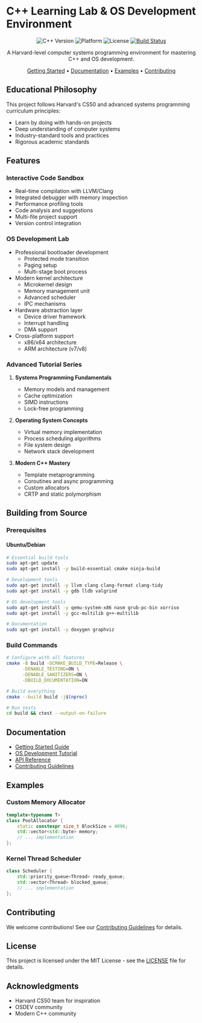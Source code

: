 # C++ Learning Lab & OS Development Environment

<div align="center">

![C++ Version](https://img.shields.io/badge/C++-17%2F20-00599C?style=for-the-badge&logo=cplusplus&logoColor=white)
![Platform](https://img.shields.io/badge/Platform-x86%20%7C%20ARM-blue?style=for-the-badge)
![License](https://img.shields.io/badge/License-MIT-green?style=for-the-badge)
[![Build Status](https://img.shields.io/github/workflow/status/ghost/cpp-learning-lab/CI?style=for-the-badge)](https://github.com/ghost/cpp-learning-lab/actions)

A Harvard-level computer systems programming environment for mastering C++ and OS development.

[Getting Started](#getting-started) •
[Documentation](#documentation) •
[Examples](#examples) •
[Contributing](#contributing)

</div>

## Educational Philosophy

This project follows Harvard's CS50 and advanced systems programming curriculum principles:
- Learn by doing with hands-on projects
- Deep understanding of computer systems
- Industry-standard tools and practices
- Rigorous academic standards

## Features

### Interactive Code Sandbox
- Real-time compilation with LLVM/Clang
- Integrated debugger with memory inspection
- Performance profiling tools
- Code analysis and suggestions
- Multi-file project support
- Version control integration

### OS Development Lab
- Professional bootloader development
  - Protected mode transition
  - Paging setup
  - Multi-stage boot process
- Modern kernel architecture
  - Microkernel design
  - Memory management unit
  - Advanced scheduler
  - IPC mechanisms
- Hardware abstraction layer
  - Device driver framework
  - Interrupt handling
  - DMA support
- Cross-platform support
  - x86/x64 architecture
  - ARM architecture (v7/v8)

### Advanced Tutorial Series
1. **Systems Programming Fundamentals**
   - Memory models and management
   - Cache optimization
   - SIMD instructions
   - Lock-free programming

2. **Operating System Concepts**
   - Virtual memory implementation
   - Process scheduling algorithms
   - File system design
   - Network stack development

3. **Modern C++ Mastery**
   - Template metaprogramming
   - Coroutines and async programming
   - Custom allocators
   - CRTP and static polymorphism

## Building from Source

### Prerequisites

#### Ubuntu/Debian
```bash
# Essential build tools
sudo apt-get update
sudo apt-get install -y build-essential cmake ninja-build

# Development tools
sudo apt-get install -y llvm clang clang-format clang-tidy
sudo apt-get install -y gdb lldb valgrind

# OS development tools
sudo apt-get install -y qemu-system-x86 nasm grub-pc-bin xorriso
sudo apt-get install -y gcc-multilib g++-multilib

# Documentation
sudo apt-get install -y doxygen graphviz
```

### Build Commands
```bash
# Configure with all features
cmake -B build -DCMAKE_BUILD_TYPE=Release \
      -DENABLE_TESTING=ON \
      -DENABLE_SANITIZERS=ON \
      -DBUILD_DOCUMENTATION=ON

# Build everything
cmake --build build -j$(nproc)

# Run tests
cd build && ctest --output-on-failure
```

## Documentation

- [Getting Started Guide](docs/getting_started.md)
- [OS Development Tutorial](docs/os_dev/README.md)
- [API Reference](https://ghost.github.io/cpp-learning-lab/)
- [Contributing Guidelines](CONTRIBUTING.md)

## Examples

### Custom Memory Allocator
```cpp
template<typename T>
class PoolAllocator {
    static constexpr size_t BlockSize = 4096;
    std::vector<std::byte> memory;
    // ... implementation
};
```

### Kernel Thread Scheduler
```cpp
class Scheduler {
    std::priority_queue<Thread> ready_queue;
    std::vector<Thread> blocked_queue;
    // ... implementation
};
```

## Contributing

We welcome contributions! See our [Contributing Guidelines](CONTRIBUTING.md) for details.

## License

This project is licensed under the MIT License - see the [LICENSE](LICENSE) file for details.

## Acknowledgments

- Harvard CS50 team for inspiration
- OSDEV community
- Modern C++ community
